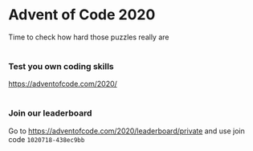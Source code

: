 # Advent of Code 2020
Time to check how hard those puzzles really are
</br></br>

### Test you own coding skills
https://adventofcode.com/2020/
</br></br>

### Join our leaderboard
Go to https://adventofcode.com/2020/leaderboard/private and use join code `1020718-438ec9bb`
